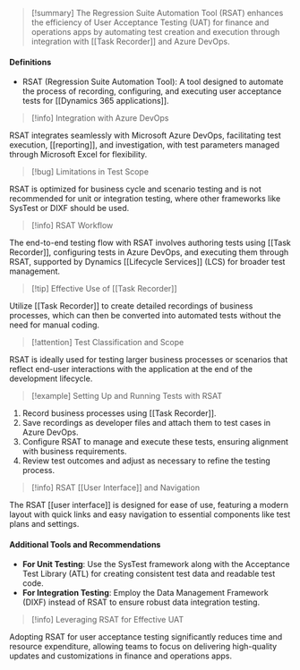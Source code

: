 >[!summary]
>The Regression Suite Automation Tool (RSAT) enhances the efficiency of User Acceptance Testing (UAT) for finance and operations apps by automating test creation and execution through integration with [[Task Recorder]] and Azure DevOps.

#### Definitions
- RSAT (Regression Suite Automation Tool): A tool designed to automate the process of recording, configuring, and executing user acceptance tests for [[Dynamics 365 applications]].

>[!info] Integration with Azure DevOps

RSAT integrates seamlessly with Microsoft Azure DevOps, facilitating test execution, [[reporting]], and investigation, with test parameters managed through Microsoft Excel for flexibility.

>[!bug] Limitations in Test Scope

RSAT is optimized for business cycle and scenario testing and is not recommended for unit or integration testing, where other frameworks like SysTest or DIXF should be used.

>[!info] RSAT Workflow

The end-to-end testing flow with RSAT involves authoring tests using [[Task Recorder]], configuring tests in Azure DevOps, and executing them through RSAT, supported by Dynamics [[Lifecycle Services]] (LCS) for broader test management.

>[!tip] Effective Use of [[Task Recorder]]

Utilize [[Task Recorder]] to create detailed recordings of business processes, which can then be converted into automated tests without the need for manual coding.

>[!attention] Test Classification and Scope

RSAT is ideally used for testing larger business processes or scenarios that reflect end-user interactions with the application at the end of the development lifecycle.

>[!example] Setting Up and Running Tests with RSAT

1. Record business processes using [[Task Recorder]].
2. Save recordings as developer files and attach them to test cases in Azure DevOps.
3. Configure RSAT to manage and execute these tests, ensuring alignment with business requirements.
4. Review test outcomes and adjust as necessary to refine the testing process.

>[!info] RSAT [[User Interface]] and Navigation

The RSAT [[user interface]] is designed for ease of use, featuring a modern layout with quick links and easy navigation to essential components like test plans and settings.

#### Additional Tools and Recommendations
- **For Unit Testing**: Use the SysTest framework along with the Acceptance Test Library (ATL) for creating consistent test data and readable test code.
- **For Integration Testing**: Employ the Data Management Framework (DIXF) instead of RSAT to ensure robust data integration testing.

>[!info] Leveraging RSAT for Effective UAT

Adopting RSAT for user acceptance testing significantly reduces time and resource expenditure, allowing teams to focus on delivering high-quality updates and customizations in finance and operations apps.